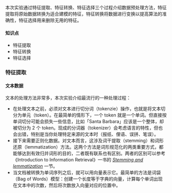 

本次实验通过特征提取、特征转换、特征选择三个过程介绍数据预处理方法，特征提取将原始数据转换为适合建模的特征，特征转换将数据进行变换以提高算法的准确性，特征选择用来删除无用的特征。

#### 知识点

-   特征提取
-   特征转换
-   特征选择

### 特征提取
#### 文本数据

文本的处理方法非常多，本次实验介绍最流行的一种处理过程：

-   在处理文本之前，必须对文本进行切分词（tokenzie）操作，也就是将文本切分为单元（token）。在最简单的情形下，一个 token 就是一个单词。但直接按单词切分可能会损失一些信息，比如「Santa Barbara」应该是一个整体，却被切分为 2 个 token。现成的分词器（tokenizer）会考虑语言的特性，但也会出错，特别是当你处理特定来源的文本时（报纸、俚语、误拼、笔误）。
-   接下来需要正则化数据。对文本而言，这涉及词干提取（stemming）和词形还原（lemmatization）方法。这两个方法是词形规范化的两类重要方式，都能够达到有效归并词形的目的，二者既有联系也有区别。两者的区别可以参考《Introduction to Information Retrieval》一书的 [_Stemming and lemmatization_](http://nlp.stanford.edu/IR-book/html/htmledition/stemming-and-lemmatization-1.html) 一节。
-   当文档被转换为单词序列之后，就可以用向量表示它。最简单的方法是词袋（Bag of Words）模型：创建一个长度等于字典的向量，计算每个单词出现在文本中的次数，然后将次数放入向量对应的位置中。

<!--stackedit_data:
eyJoaXN0b3J5IjpbLTEzMTc4NTg3OTldfQ==
-->